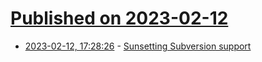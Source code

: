 # [Published on 2023-02-12](index.md)

* [2023-02-12, 17:28:26](https://lobste.rs/s/hvai0x/sunsetting_subversion_support) - [Sunsetting Subversion support](https://github.blog/2023-01-20-sunsetting-subversion-support/)
